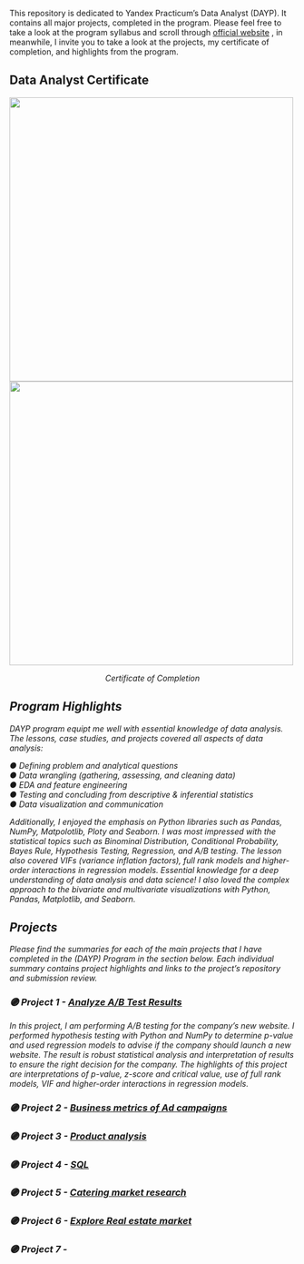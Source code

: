 This repository is dedicated to Yandex Practicum’s Data Analyst (DAYP). It contains all major projects, completed in the program. Please feel free to take a look at the program syllabus and scroll through  <a href="https://practicum.yandex.ru">official website</a> , in meanwhile, I invite you to take a look at the projects, my certificate of completion, and highlights from the program.

## Data Analyst Certificate
<p class="aligncenter">
  <img src="https://user-images.githubusercontent.com/124355797/218448709-422a8fec-e1b1-49d6-9d76-db55972cafb4.png" width="500">
  <img src="https://user-images.githubusercontent.com/124355797/218448013-73745b29-0fe3-4ffe-8c79-99f1492eea64.png" width="500">
</p>

<p align="center"><em>Certificate of Completion<em>
</p>

## Program Highlights

DAYP program equipt me well with essential knowledge of data analysis. The lessons, case studies, and projects covered all aspects of data analysis:

● Defining problem and analytical questions \
● Data wrangling (gathering, assessing, and cleaning data) \
● EDA and feature engineering \
● Testing and concluding from descriptive & inferential statistics \
● Data visualization and communication 

Additionally, I enjoyed the emphasis on Python libraries such as Pandas, NumPy, Matpolotlib, Ploty and Seaborn. I was most impressed with the statistical topics such as Binominal Distribution, Conditional Probability, Bayes Rule, Hypothesis Testing, Regression, and A/B testing. The lesson also covered VIFs (variance inflation factors), full rank models and higher-order interactions in regression models. Essential knowledge for a deep understanding of data analysis and data science! I also loved the complex approach to the bivariate and multivariate visualizations with Python, Pandas, Matplotlib, and Seaborn.

## Projects

Please find the summaries for each of the main projects that I have completed in the (DAYP) Program in the section below. Each individual summary contains project highlights and links to the project’s repository and submission review.

### 🟣 Project 1 - <a href="https://github.com/ZhannaUp/Practicum-Data-Analyst-Program_Portfolio-of-the-Projects/tree/main/Projects/Analyze%20A_B%20Test%20Results">Analyze A/B Test Results</a>
  
  
In this project, I am performing A/B testing for the company’s new website. I performed hypothesis testing with Python and NumPy to determine p-value and used regression models to advise if the company should launch a new website. The result is robust statistical analysis and interpretation of results to ensure the right decision for the company. The highlights of this project are interpretations of p-value, z-score and critical value, use of full rank models, VIF and higher-order interactions in regression models.

### 🟣 Project 2 - <a href="https://github.com/ZhannaUp/Practicum-Data-Analyst-Program_Portfolio-of-the-Projects/tree/main/Projects/Business%20metrics%20of%20Ad%20campaigns">Business metrics of Ad campaigns</a>


### 🟣 Project 3 - <a href="https://github.com/ZhannaUp/Practicum-Data-Analyst-Program_Portfolio-of-the-Projects/tree/main/Projects/Product%20analysis">Product analysis</a>

### 🟣 Project 4 - <a href="https://github.com/ZhannaUp/Practicum-Data-Analyst-Program_Portfolio-of-the-Projects/tree/main/Projects/SQL">SQL</a>

### 🟣 Project 5 - <a href="https://github.com/ZhannaUp/Practicum-Data-Analyst-Program_Portfolio-of-the-Projects/tree/main/Projects/Catering%20Market%20Research">Catering market research</a>

### 🟣 Project 6 - <a href="https://github.com/ZhannaUp/Practicum-Data-Analyst-Program_Portfolio-of-the-Projects/tree/main/Projects/Catering%20Market%20Research">Explore Real estate market</a>

### 🟣 Project 7 -

